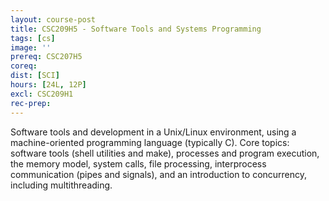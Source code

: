 ```yaml
---
layout: course-post
title: CSC209H5 - Software Tools and Systems Programming
tags: [cs]
image: ''
prereq: CSC207H5
coreq: 
dist: [SCI]
hours: [24L, 12P]
excl: CSC209H1
rec-prep: 
---
```


Software tools and development in a Unix/Linux environment, using a machine-oriented programming language (typically C). Core topics: software tools (shell utilities and make), processes and program execution, the memory model, system calls, file processing, interprocess communication (pipes and signals), and an introduction to concurrency, including multithreading.

